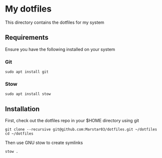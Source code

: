 # My dotfiles

This directory contains the dotfiles for my system

## Requirements

Ensure you have the following installed on your system

### Git

```
sudo apt install git
```

### Stow

```
sudo apt install stow
```

## Installation

First, check out the dotfiles repo in your $HOME directory using git

```
git clone --recursive git@github.com:Marstar03/dotfiles.git ~/dotfiles
cd ~/dotfiles
```

Then use GNU stow to create symlinks

```
stow .
```
